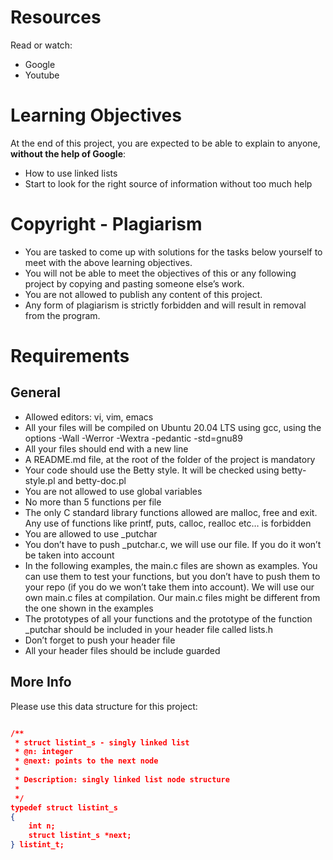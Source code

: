

# Resources

Read or watch:

   - Google
   - Youtube

# Learning Objectives

At the end of this project, you are expected to be able to explain to anyone, **without the help of Google**:

   - How to use linked lists
   - Start to look for the right source of information without too much help

# Copyright - Plagiarism

  -  You are tasked to come up with solutions for the tasks below yourself to meet with the above learning objectives.
  -  You will not be able to meet the objectives of this or any following project by copying and pasting someone else’s work.
  -  You are not allowed to publish any content of this project.
  -  Any form of plagiarism is strictly forbidden and will result in removal from the program.

# Requirements

## General

   - Allowed editors: vi, vim, emacs
   - All your files will be compiled on Ubuntu 20.04 LTS using gcc, using the options -Wall -Werror -Wextra -pedantic -std=gnu89
   - All your files should end with a new line
   - A README.md file, at the root of the folder of the project is mandatory
   - Your code should use the Betty style. It will be checked using betty-style.pl and betty-doc.pl
   - You are not allowed to use global variables
   - No more than 5 functions per file
   - The only C standard library functions allowed are malloc, free and exit. Any use of functions like printf, puts, calloc, realloc etc… is forbidden
   - You are allowed to use _putchar
   - You don’t have to push _putchar.c, we will use our file. If you do it won’t be taken into account
   - In the following examples, the main.c files are shown as examples. You can use them to test your functions, but you don’t have to push them to your repo (if you       do we won’t take them into account). We will use our own main.c files at compilation. Our main.c files might be different from the one shown in the examples
   - The prototypes of all your functions and the prototype of the function _putchar should be included in your header file called lists.h
   - Don’t forget to push your header file
   - All your header files should be include guarded

## More Info

Please use this data structure for this project:

```json

/**
 * struct listint_s - singly linked list
 * @n: integer
 * @next: points to the next node
 *
 * Description: singly linked list node structure
 *
 */
typedef struct listint_s
{
    int n;
    struct listint_s *next;
} listint_t;

```
